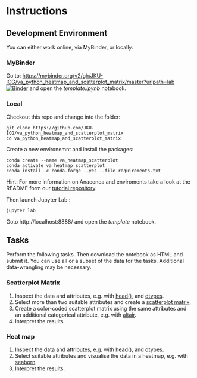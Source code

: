 
# Instructions

## Development Environment
You can either work online, via MyBinder, or locally.

### MyBinder

Go to: https://mybinder.org/v2/gh/JKU-ICG/va_python_heatmap_and_scatterplot_matrix/master?urlpath=lab
[![Binder](https://mybinder.org/badge_logo.svg)](https://mybinder.org/v2/gh/JKU-ICG/va_python_heatmap_and_scatterplot_matrix/master?urlpath=lab)
 and open the *template.ipynb* notebook.

### Local
Checkout this repo and change into the folder:
```
git clone https://github.com/JKU-ICG/va_python_heatmap_and_scatterplot_matrix
cd va_python_heatmap_and_scatterplot_matrix
```

Create a new environemnt and install the packages:
```
conda create --name va_heatmap_scatterplot
conda activate va_heatmap_scatterplot
conda install -c conda-forge --yes --file requirements.txt
```
Hint: For more information on Anaconca and enviroments take a look at the README form our [tutorial repository](https://github.com/JKU-ICG/python-visualization-tutorial).

Then launch Jupyter Lab :
```
jupyter lab 
```

Goto http://localhost:8888/ and open the *template* notebook.

## Tasks

Perform the following tasks.
Then download the notebook as HTML and submit it.
You can use all or a subset of the data for the tasks. Additional data-wrangling may be necessary.

### Scatterplot Matrix

1. Inspect the data and attributes, e.g. with [head()](https://pandas.pydata.org/pandas-docs/stable/reference/api/pandas.DataFrame.head.html), and [dtypes](https://pandas.pydata.org/pandas-docs/stable/reference/api/pandas.DataFrame.dtypes.html#pandas.DataFrame.dtypes).
2. Select more than two suitable attributes and create a [scatterplot matrix](https://pandas.pydata.org/pandas-docs/stable/reference/api/pandas.plotting.scatter_matrix.html).
3. Create a color-coded scatterplot matrix using the same attributes and an additional categorical attribute, e.g. with [altair](https://altair-viz.github.io/gallery/scatter_matrix.html).
4. Interpret the results.

### Heat map

1. Inspect the data and attributes, e.g. with [head()](https://pandas.pydata.org/pandas-docs/stable/reference/api/pandas.DataFrame.head.html), and [dtypes](https://pandas.pydata.org/pandas-docs/stable/reference/api/pandas.DataFrame.dtypes.html#pandas.DataFrame.dtypes).
2. Select suitable attributes and visualise the data in a heatmap, e.g. with [seaborn](https://seaborn.pydata.org/generated/seaborn.heatmap.html)
3. Interpret the results.
